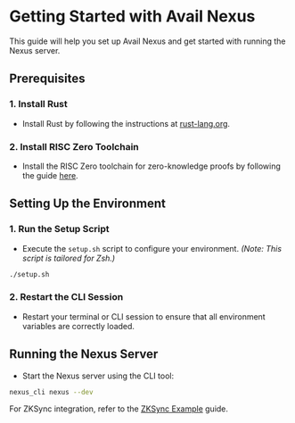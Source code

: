 # Getting Started with Avail Nexus

This guide will help you set up Avail Nexus and get started with running the Nexus server.

## Prerequisites

### 1. Install Rust

- Install Rust by following the instructions at [rust-lang.org](https://www.rust-lang.org/tools/install).

### 2. Install RISC Zero Toolchain

- Install the RISC Zero toolchain for zero-knowledge proofs by following the guide [here](https://dev.risczero.com/api/zkvm/install).

## Setting Up the Environment

### 1. Run the Setup Script

- Execute the `setup.sh` script to configure your environment. _(Note: This script is tailored for Zsh.)_

```zsh
./setup.sh
```

### 2. Restart the CLI Session

- Restart your terminal or CLI session to ensure that all environment variables are correctly loaded.

## Running the Nexus Server

- Start the Nexus server using the CLI tool:

```zsh
nexus_cli nexus --dev
```

For ZKSync integration, refer to the [ZKSync Example](zksync_example.md) guide.
```
